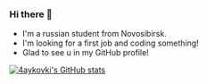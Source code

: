 ### Hi there 👋

- I'm a russian student from Novosibirsk.
- I'm looking for a first job and coding something!
- Glad to see u in my GitHub profile!

[![4aykovki's GitHub stats](https://github-readme-stats.vercel.app/api?username=4aykovski&theme=catppuccin_mocha)](https://github.com/4aykovski)

